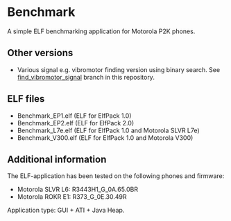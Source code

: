 Benchmark
=========

A simple ELF benchmarking application for Motorola P2K phones.

## Other versions

* Various signal e.g. vibromotor finding version using binary search. See [find_vibromotor_signal](https://github.com/EXL/P2kElfs/tree/find_vibromotor_signal) branch in this repository.

## ELF files

* Benchmark_EP1.elf (ELF for ElfPack 1.0)
* Benchmark_EP2.elf (ELF for ElfPack 2.0)
* Benchmark_L7e.elf (ELF for ElfPack 1.0 and Motorola SLVR L7e)
* Benchmark_V300.elf (ELF for ElfPack 1.0 and Motorola V300)

## Additional information

The ELF-application has been tested on the following phones and firmware:

* Motorola SLVR L6: R3443H1_G_0A.65.0BR
* Motorola ROKR E1: R373_G_0E.30.49R

Application type: GUI + ATI + Java Heap.
